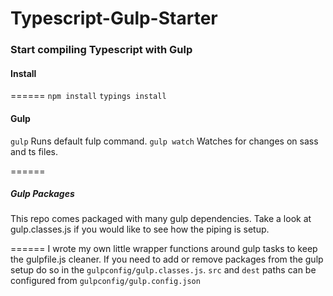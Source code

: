 # Typescript-Gulp-Starter
### Start compiling Typescript with Gulp

#### Install
======
`npm install`
`typings install`

#### Gulp
`gulp` Runs default fulp command.
`gulp watch` Watches for changes on sass and ts files.

======

##### Gulp Packages
This repo comes packaged with many gulp dependencies.
Take a look at gulp.classes.js if you would like to see how the piping is setup.

======
I wrote my own little wrapper functions around gulp tasks to keep the gulpfile.js cleaner.
If you need to add or remove packages from the gulp setup do so in the `gulpconfig/gulp.classes.js`.
`src` and `dest` paths can be configured from `gulpconfig/gulp.config.json`
